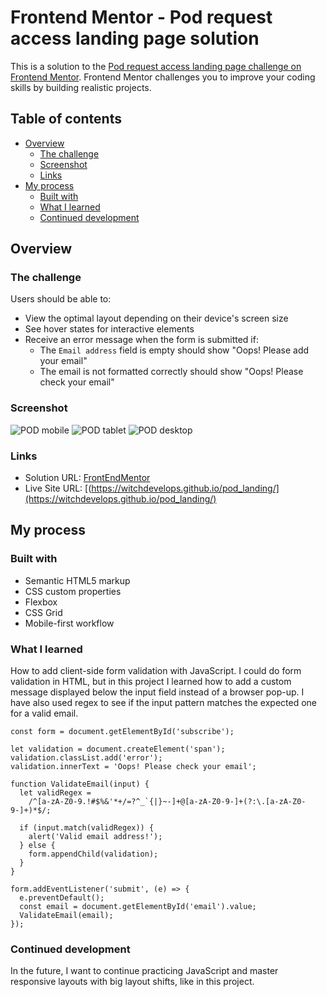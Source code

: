 # Frontend Mentor - Pod request access landing page solution

This is a solution to the [Pod request access landing page challenge on Frontend Mentor](https://www.frontendmentor.io/challenges/pod-request-access-landing-page-eyTmdkLSG). Frontend Mentor challenges you to improve your coding skills by building realistic projects. 

## Table of contents

- [Overview](#overview)
  - [The challenge](#the-challenge)
  - [Screenshot](#screenshot)
  - [Links](#links)
- [My process](#my-process)
  - [Built with](#built-with)
  - [What I learned](#what-i-learned)
  - [Continued development](#continued-development)

## Overview

### The challenge

Users should be able to:

- View the optimal layout depending on their device's screen size
- See hover states for interactive elements
- Receive an error message when the form is submitted if:
  - The `Email address` field is empty should show "Oops! Please add your email"
  - The email is not formatted correctly should show "Oops! Please check your email"

### Screenshot

![POD mobile](https://github.com/WitchDevelops/pod_landing/assets/112077394/a5dfe182-ac5b-4e11-ae18-f8eefcd1a342)
![POD tablet](https://github.com/WitchDevelops/pod_landing/assets/112077394/420b2d45-d576-49a8-bfa7-ebbc49411037)
![POD desktop](https://github.com/WitchDevelops/pod_landing/assets/112077394/e0bfade5-8c5d-41fc-8b81-8a915b019e96)

### Links

- Solution URL: [FrontEndMentor]([https://your-solution-url.com](https://www.frontendmentor.io/solutions/responsive-landing-page-using-all-tools-i-could-think-of-T7r2PZWLyM))
- Live Site URL: [(https://witchdevelops.github.io/pod_landing/](https://witchdevelops.github.io/pod_landing/)

## My process

### Built with

- Semantic HTML5 markup
- CSS custom properties
- Flexbox
- CSS Grid
- Mobile-first workflow

### What I learned

How to add client-side form validation with JavaScript. I could do form validation in HTML, but in this project I learned how to add a custom message displayed below the input field instead of a browser pop-up. I have also used regex to see if the input pattern matches the expected one for a valid email.


```
const form = document.getElementById('subscribe');

let validation = document.createElement('span');
validation.classList.add('error');
validation.innerText = 'Oops! Please check your email';

function ValidateEmail(input) {
  let validRegex =
    /^[a-zA-Z0-9.!#$%&'*+/=?^_`{|}~-]+@[a-zA-Z0-9-]+(?:\.[a-zA-Z0-9-]+)*$/;

  if (input.match(validRegex)) {
    alert('Valid email address!');
  } else {
    form.appendChild(validation);
  }
}

form.addEventListener('submit', (e) => {
  e.preventDefault();
  const email = document.getElementById('email').value;
  ValidateEmail(email);
});
```

### Continued development

In the future, I want to continue practicing JavaScript and master responsive layouts with big layout shifts, like in this project.
